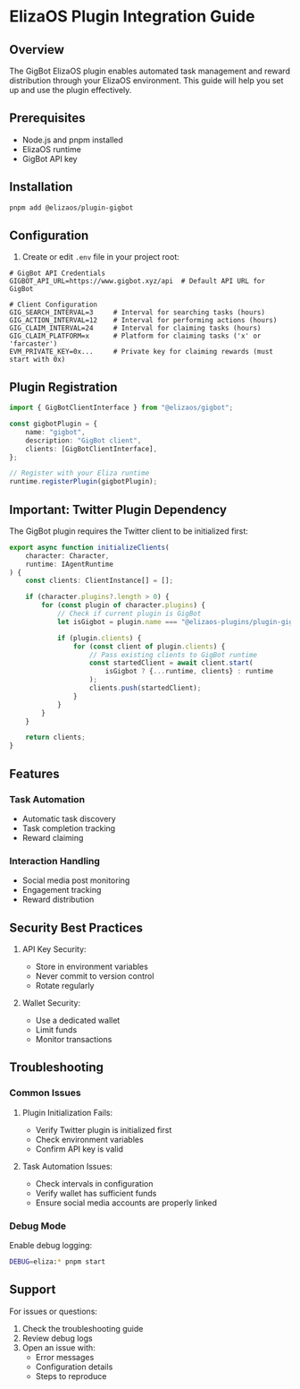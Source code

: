 # ElizaOS Plugin Integration Guide

## Overview

The GigBot ElizaOS plugin enables automated task management and reward distribution through your ElizaOS environment. This guide will help you set up and use the plugin effectively.

## Prerequisites

- Node.js and pnpm installed
- ElizaOS runtime
- GigBot API key

## Installation

```bash
pnpm add @elizaos/plugin-gigbot
```

## Configuration

1. Create or edit `.env` file in your project root:

```env
# GigBot API Credentials
GIGBOT_API_URL=https://www.gigbot.xyz/api  # Default API URL for GigBot

# Client Configuration
GIG_SEARCH_INTERVAL=3     # Interval for searching tasks (hours)
GIG_ACTION_INTERVAL=12    # Interval for performing actions (hours)
GIG_CLAIM_INTERVAL=24     # Interval for claiming tasks (hours)
GIG_CLAIM_PLATFORM=x      # Platform for claiming tasks ('x' or 'farcaster')
EVM_PRIVATE_KEY=0x...     # Private key for claiming rewards (must start with 0x)
```

## Plugin Registration

```typescript
import { GigBotClientInterface } from "@elizaos/gigbot";

const gigbotPlugin = {
    name: "gigbot",
    description: "GigBot client",
    clients: [GigBotClientInterface],
};

// Register with your Eliza runtime
runtime.registerPlugin(gigbotPlugin);
```

## Important: Twitter Plugin Dependency

The GigBot plugin requires the Twitter client to be initialized first:

```typescript
export async function initializeClients(
    character: Character,
    runtime: IAgentRuntime
) {
    const clients: ClientInstance[] = [];

    if (character.plugins?.length > 0) {
        for (const plugin of character.plugins) {
            // Check if current plugin is GigBot
            let isGigbot = plugin.name === "@elizaos-plugins/plugin-gigbot";

            if (plugin.clients) {
                for (const client of plugin.clients) {
                    // Pass existing clients to GigBot runtime
                    const startedClient = await client.start(
                        isGigbot ? {...runtime, clients} : runtime
                    );
                    clients.push(startedClient);
                }
            }
        }
    }

    return clients;
}
```

## Features

### Task Automation

- Automatic task discovery
- Task completion tracking
- Reward claiming

### Interaction Handling

- Social media post monitoring
- Engagement tracking
- Reward distribution

## Security Best Practices

1. API Key Security:

   - Store in environment variables
   - Never commit to version control
   - Rotate regularly

2. Wallet Security:
   - Use a dedicated wallet
   - Limit funds
   - Monitor transactions

## Troubleshooting

### Common Issues

1. Plugin Initialization Fails:

   - Verify Twitter plugin is initialized first
   - Check environment variables
   - Confirm API key is valid

2. Task Automation Issues:
   - Check intervals in configuration
   - Verify wallet has sufficient funds
   - Ensure social media accounts are properly linked

### Debug Mode

Enable debug logging:

```bash
DEBUG=eliza:* pnpm start
```

## Support

For issues or questions:

1. Check the troubleshooting guide
2. Review debug logs
3. Open an issue with:
   - Error messages
   - Configuration details
   - Steps to reproduce
